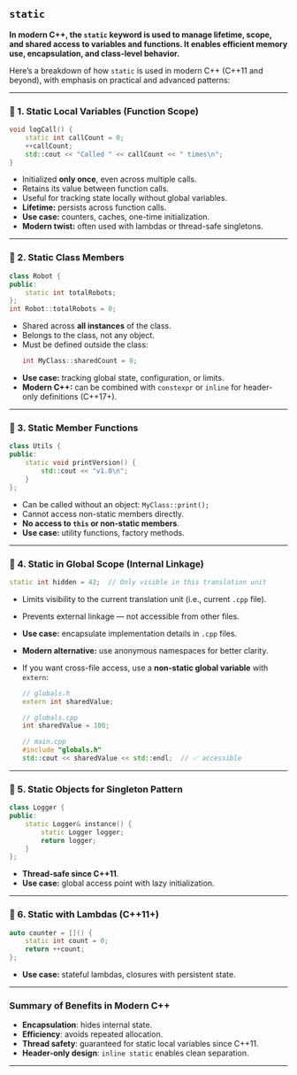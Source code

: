 ## `static`
**In modern C++, the `static` keyword is used to manage lifetime, scope, and shared access to variables and functions. It enables efficient memory use, encapsulation, and class-level behavior.**

Here’s a breakdown of how `static` is used in modern C++ (C++11 and beyond), with emphasis on practical and advanced patterns:

---

### 🔹 1. **Static Local Variables (Function Scope)**

```cpp
void logCall() {
    static int callCount = 0;
    ++callCount;
    std::cout << "Called " << callCount << " times\n";
}
```

- Initialized **only once**, even across multiple calls.
- Retains its value between function calls.
- Useful for tracking state locally without global variables.
- **Lifetime:** persists across function calls.
- **Use case:** counters, caches, one-time initialization.
- **Modern twist:** often used with lambdas or thread-safe singletons.

---

### 🔹 2. **Static Class Members**

```cpp
class Robot {
public:
    static int totalRobots;
};
int Robot::totalRobots = 0;
```


- Shared across **all instances** of the class.
- Belongs to the class, not any object.
- Must be defined outside the class:
  ```cpp
  int MyClass::sharedCount = 0;
  ```
- **Use case:** tracking global state, configuration, or limits.
- **Modern C++:** can be combined with `constexpr` or `inline` for header-only definitions (C++17+).

---

### 🔹 3. **Static Member Functions**

```cpp
class Utils {
public:
    static void printVersion() {
        std::cout << "v1.0\n";
    }
};
```

- Can be called without an object: `MyClass::print();`
- Cannot access non-static members directly.
- **No access to `this` or non-static members**.
- **Use case:** utility functions, factory methods.

---

### 🔹 4. **Static in Global Scope (Internal Linkage)**

```cpp
static int hidden = 42;  // Only visible in this translation unit
```
- Limits visibility to the current translation unit (i.e., current `.cpp` file).
- Prevents external linkage — not accessible from other files.
- **Use case:** encapsulate implementation details in `.cpp` files.
- **Modern alternative:** use anonymous namespaces for better clarity.


- If you want cross-file access, use a **non-static global variable** with `extern`:

    ```cpp
    // globals.h
    extern int sharedValue;

    // globals.cpp
    int sharedValue = 100;

    // main.cpp
    #include "globals.h"
    std::cout << sharedValue << std::endl;  // ✅ accessible
    ```


---

### 🔹 5. **Static Objects for Singleton Pattern**

```cpp
class Logger {
public:
    static Logger& instance() {
        static Logger logger;
        return logger;
    }
};
```

- **Thread-safe since C++11**.
- **Use case:** global access point with lazy initialization.

---

### 🔹 6. **Static with Lambdas (C++11+)**

```cpp
auto counter = []() {
    static int count = 0;
    return ++count;
};
```

- **Use case:** stateful lambdas, closures with persistent state.

---

### Summary of Benefits in Modern C++

- **Encapsulation**: hides internal state.
- **Efficiency**: avoids repeated allocation.
- **Thread safety**: guaranteed for static local variables since C++11.
- **Header-only design**: `inline static` enables clean separation.




---
